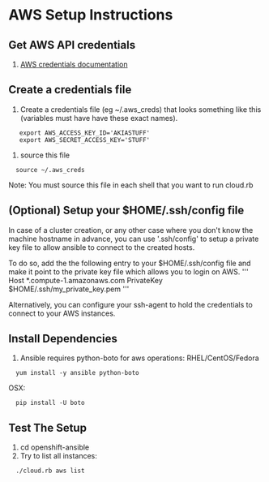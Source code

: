 
AWS Setup Instructions
======================

Get AWS API credentials
-----------------------
1. [AWS credentials documentation](http://docs.aws.amazon.com/AWSSimpleQueueService/latest/SQSGettingStartedGuide/AWSCredentials.html)


Create a credentials file
-------------------------
1. Create a credentials file (eg ~/.aws_creds) that looks something like this (variables must have have these exact names).
```
   export AWS_ACCESS_KEY_ID='AKIASTUFF'
   export AWS_SECRET_ACCESS_KEY='STUFF'
```
1. source this file
```
  source ~/.aws_creds
```
Note: You must source this file in each shell that you want to run cloud.rb


(Optional) Setup your $HOME/.ssh/config file
-------------------------------------------
In case of a cluster creation, or any other case where you don't know the machine hostname in advance, you can use '.ssh/config' 
to setup a private key file to allow ansible to connect to the created hosts.

To do so, add the the following entry to your $HOME/.ssh/config file and make it point to the private key file which allows you to login on AWS.
'''
Host *.compute-1.amazonaws.com
  PrivateKey $HOME/.ssh/my_private_key.pem
'''

Alternatively, you can configure your ssh-agent to hold the credentials to connect to your AWS instances.


Install Dependencies
--------------------
1. Ansible requires python-boto for aws operations:
RHEL/CentOS/Fedora
```
  yum install -y ansible python-boto
```
OSX:
```
  pip install -U boto
```


Test The Setup
--------------
1. cd openshift-ansible
1. Try to list all instances:
```
  ./cloud.rb aws list
```
